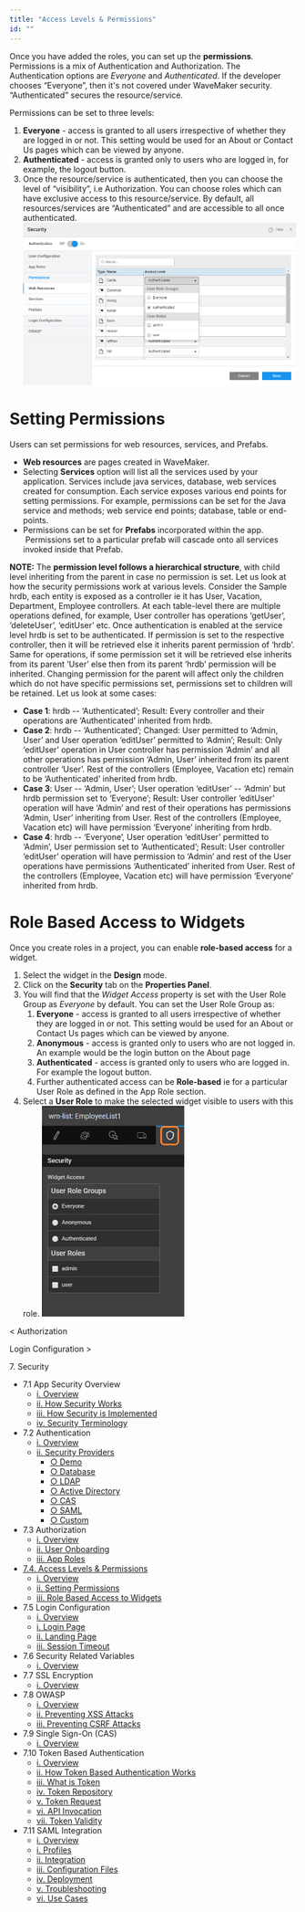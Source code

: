 ```yaml
---
title: "Access Levels & Permissions"
id: ""
---
```


Once you have added the roles, you can set up the **permissions**. Permissions is a mix of Authentication and Authorization. The Authentication options are _Everyone_ and _Authenticated_. If the developer chooses “Everyone”, then it's not covered under WaveMaker security. “Authenticated” secures the resource/service.

Permissions can be set to three levels:

1. **Everyone** \- access is granted to all users irrespective of whether they are logged in or not. This setting would be used for an About or Contact Us pages which can be viewed by anyone.
2. **Authenticated** \- access is granted only to users who are logged in, for example, the logout button.
3. Once the resource/service is authenticated, then you can choose the level of “visibility”, i.e Authorization. You can choose roles which can have exclusive access to this resource/service. By default, all resources/services are “Authenticated” and are accessible to all once authenticated. [![](/learn/assets/sec_perm_web.png)](/learn/assets/sec_perm_web.png)

# Setting Permissions

Users can set permissions for web resources, services, and Prefabs.

- **Web resources** are pages created in WaveMaker.
- Selecting **Services** option will list all the services used by your application. Services include java services, database, web services created for consumption. Each service exposes various end points for setting permissions. For example, permissions can be set for the Java service and methods; web service end points; database, table or end-points.
- Permissions can be set for **Prefabs** incorporated within the app.  Permissions set to a particular prefab will cascade onto all services invoked inside that Prefab.

**NOTE:** The **permission level follows a hierarchical structure**, with child level inheriting from the parent in case no permission is set. Let us look at how the security permissions work at various levels. Consider the Sample hrdb, each entity is exposed as a controller ie it has User, Vacation, Department, Employee controllers. At each table-level there are multiple operations defined, for example, User controller has operations ‘getUser’, ‘deleteUser’, ‘editUser’ etc. Once authentication is enabled at the service level hrdb is set to be authenticated. If permission is set to the respective controller, then it will be retrieved else it inherits parent permission of ‘hrdb’. Same for operations, if some permission set it will be retrieved else inherits from its parent ‘User’ else then from its parent ‘hrdb’ permission will be inherited. Changing permission for the parent will affect only the children which do not have specific permissions set, permissions set to children will be retained. Let us look at some cases:

- **Case 1**: hrdb -- ‘Authenticated’; Result: Every controller and their operations are ‘Authenticated’ inherited from hrdb.
- **Case 2**: hrdb -- ‘Authenticated’; Changed: User permitted to ‘Admin, User’ and User operation ‘editUser’ permitted to ‘Admin’; Result: Only ‘editUser’ operation in User controller has permission ‘Admin’ and all other operations has permission ‘Admin, User’ inherited from its parent controller ‘User’. Rest of the controllers (Employee, Vacation etc) remain to be ‘Authenticated’ inherited from hrdb.
- **Case 3**: User -- ‘Admin, User’; User operation ‘editUser’ -- ‘Admin’ but hrdb permission set to ‘Everyone’; Result: User controller ’editUser’ operation will have ‘Admin’ and rest of their operations has permissions ‘Admin, User’ inheriting from User. Rest of the controllers (Employee, Vacation etc) will have permission ‘Everyone’ inheriting from hrdb.
- **Case 4**: hrdb -- ‘Everyone’, User operation ‘editUser’ permitted to ‘Admin’, User permission set to ‘Authenticated’; Result: User controller ’editUser’ operation will have permission to ‘Admin’ and rest of the User operations have permissions ‘Authenticated’ inherited from User. Rest of the controllers (Employee, Vacation etc) will have permission ‘Everyone’ inherited from hrdb.

# Role Based Access to Widgets

Once you create roles in a project, you can enable **role-based access** for a widget.

1. Select the widget in the **Design** mode.
2. Click on the **Security** tab on the **Properties Panel**.
3. You will find that the _Widget Access_ property is set with the User Role Group as _Everyone_ by default. You can set the User Role Group as:
    1. **Everyone** \- access is granted to all users irrespective of whether they are logged in or not. This setting would be used for an About or Contact Us pages which can be viewed by anyone.
    2. **Anonymous** \- access is granted only to users who are not logged in. An example would be the login button on the About page
    3. **Authenticated** \- access is granted only to users who are logged in. For example the logout button.
    4. Further authenticated access can be **Role-based** ie for a particular User Role as defined in the App Role section.
4. Select a **User Role** to make the selected widget visible to users with this role. [![](/learn/assets/sec_widgets.png)](/learn/assets/sec_widgets.png)

< Authorization

Login Configuration >

7\. Security

- 7.1 App Security Overview
    - [i. Overview](/learn/app-security/app-security/#)
    - [ii. How Security Works](/learn/app-security/app-security/#working)
    - [iii. How Security is Implemented](/learn/app-security/app-security/#implementation)
    - [iv. Security Terminology](/learn/app-security/app-security/#terminology)
- 7.2 Authentication
    - [i. Overview](/learn/app-security/authentication/)
    - [ii. Security Providers](/learn/app-security/authentication/#security-providers)
        - [○ Demo](/learn/app-security/authentication/#demo)
        - [○ Database](/learn/app-security/authentication/#database)
        - [○ LDAP](/learn/app-security/authentication/#ldap)
        - [○ Active Directory](/learn/app-security/authentication/#ad)
        - [○ CAS](/learn/app-security/authentication/#cas)
        - [○ SAML](/learn/app-security/authentication/#saml)
        - [○ Custom](/learn/app-security/authentication/#custom)
- 7.3 Authorization
    - [i. Overview](/learn/app-security/authorization/)
    - [ii. User Onboarding](/learn/app-security/authorization/#user-onboarding)
    - [iii. App Roles](/learn/app-security/authorization/#app-roles)
- [7.4. Access Levels & Permissions](#)
    - [i. Overview](#)
    - [ii. Setting Permissions](#setting-permissions)
    - [iii. Role Based Access to Widgets](#role-based-access)
- 7.5 Login Configuration
    - [i. Overview](/learn/app-security/login-configuration/)
    - [i. Login Page](/learn/app-security/login-configuration/#login-page)
    - [ii. Landing Page](/learn/app-security/login-configuration/#landing-page)
    - [iii. Session Timeout](/learn/app-security/login-configuration/#session-timeout)
- 7.6 Security Related Variables
    - [i. Overview](/learn/app-security/security-variables)
- 7.7 SSL Encryption
    - [i. Overview](/learn/app-security/ssl-encryption/)
- 7.8 OWASP
    - [i. Overview](/learn/app-security/owasp/)
    - [ii. Preventing XSS Attacks](/learn/app-security/owasp/#xss)
    - [iii. Preventing CSRF Attacks](/learn/app-security/owasp/#csrf)
- 7.9 Single Sign-On (CAS)
    - [i. Overview](/learn/app-security/central-authentication-system/)
- 7.10 Token Based Authentication
    - [i. Overview](/learn/app-security/token-based-authentication/)
    - [ii. How Token Based Authentication Works](/learn/app-security/token-based-authentication/#working)
    - [iii. What is Token](/learn/app-security/token-based-authentication/#token)
    - [iv. Token Repository](/learn/app-security/token-based-authentication/#token-repository)
    - [v. Token Request](/learn/app-security/token-based-authentication/#token-request)
    - [vi. API Invocation](/learn/app-security/token-based-authentication/#api-invocation)
    - [vii. Token Validity](/learn/app-security/token-based-authentication/#token-validity)
- 7.11 SAML Integration
    - [i. Overview](/learn/app-development/app-security/saml-integration/)
    - [i. Profiles](/learn/app-development/app-security/saml-integration/#profiles)
    - [ii. Integration](/learn/app-development/app-security/saml-integration/#integration)
    - [iii. Configuration Files](/learn/app-development/app-security/saml-integration/#files)
    - [iv. Deployment](/learn/app-development/app-security/saml-integration/#deployment)
    - [v. Troubleshooting](/learn/app-development/app-security/saml-integration/#troubleshooting)
    - [vi. Use Cases](/learn/app-development/app-security/saml-integration/#use-cases)
